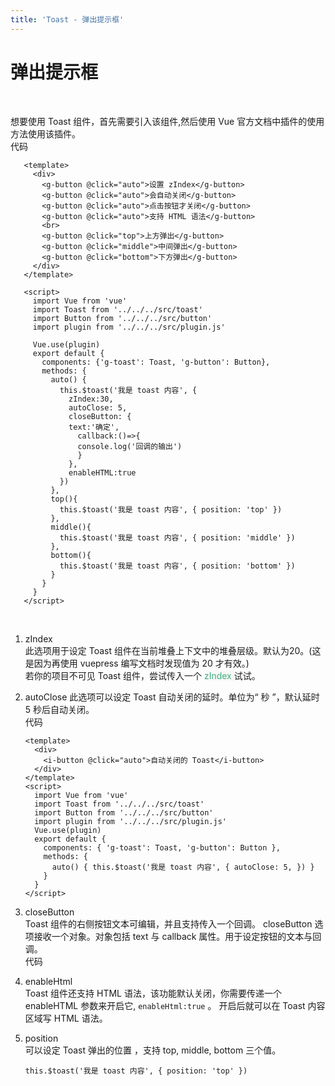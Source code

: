 ```yaml
---
title: 'Toast - 弹出提示框'
---
```

# 弹出提示框

&nbsp;
<ClientOnly>
<toast-demo></toast-demo>
</ClientOnly>

想要使用 Toast 组件，首先需要引入该组件,然后使用 Vue 官方文档中插件的使用方法使用该插件。  
代码
```vue
   <template>
     <div>
       <g-button @click="auto">设置 zIndex</g-button>
       <g-button @click="auto">会自动关闭</g-button>
       <g-button @click="auto">点击按钮才关闭</g-button>
       <g-button @click="auto">支持 HTML 语法</g-button>
       <br>
       <g-button @click="top">上方弹出</g-button>
       <g-button @click="middle">中间弹出</g-button>
       <g-button @click="bottom">下方弹出</g-button>
     </div>
   </template>
   
   <script>
     import Vue from 'vue'
     import Toast from '../../../src/toast'
     import Button from '../../../src/button'
     import plugin from '../../../src/plugin.js'
   
     Vue.use(plugin)
     export default {
       components: {'g-toast': Toast, 'g-button': Button},
       methods: {
         auto() {
           this.$toast('我是 toast 内容', {
             zIndex:30,
             autoClose: 5,
             closeButton: {
             text:'确定',
               callback:()=>{
               console.log('回调的输出')
               }
             },
             enableHTML:true
           })
         },
         top(){
           this.$toast('我是 toast 内容', { position: 'top' })
         },
         middle(){
           this.$toast('我是 toast 内容', { position: 'middle' })
         },
         bottom(){
           this.$toast('我是 toast 内容', { position: 'bottom' })
         }
       }
     }
   </script>
```
&nbsp;
<ClientOnly>
<toast-demo-2></toast-demo-2>
</ClientOnly>

1. zIndex  
   此选项用于设定 Toast 组件在当前堆叠上下文中的堆叠层级。默认为20。(这是因为再使用 vuepress 编写文档时发现值为 20 才有效。)  
   若你的项目不可见 Toast 组件，尝试传入一个 <span style='color:#3eaf7c;background-color:#F8F8F8'>zIndex </span> 试试。
2. autoClose
   此选项可以设定 Toast 自动关闭的延时。单位为“ 秒 ”，默认延时 5 秒后自动关闭。  
   代码
   ```vue
   <template>
     <div>
       <i-button @click="auto">自动关闭的 Toast</i-button>
     </div>
   </template>
   <script>
     import Vue from 'vue'
     import Toast from '../../../src/toast'
     import Button from '../../../src/button'
     import plugin from '../../../src/plugin.js'
     Vue.use(plugin)
     export default {
       components: { 'g-toast': Toast, 'g-button': Button },
       methods: {
         auto() { this.$toast('我是 toast 内容', { autoClose: 5, }) }
       }
     }
   </script>
   ```
3. closeButton  
   Toast 组件的右侧按钮文本可编辑，并且支持传入一个回调。 closeButton 选项接收一个对象。对象包括 text 与 callback 属性。用于设定按钮的文本与回调。  
   代码
4. enableHtml  
   Toast 组件还支持 HTML 语法，该功能默认关闭，你需要传递一个 enableHTML 参数来开启它, `enableHtml:true` 。 开启后就可以在 Toast 内容区域写 HTML 语法。

5. position  
   可以设定 Toast 弹出的位置 ，支持 top, middle, bottom 三个值。
   
   ```vue
   this.$toast('我是 toast 内容', { position: 'top' })
   ```
